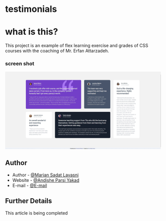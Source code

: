 # testimonials

# what is this?

This project is an example of flex learning exercise and grades of CSS courses with the coaching of Mr. Erfan Attarzadeh.

### screen shot

![Screen Shot](./SCREENSHOT.JPG)

## Author

- Author - [@Marjan Sadat Lavasni](https://github.com/morvarid61)
- Website - [@Andishe Parsi Yakad](https://andishehparsi.ir/)
- E-mail - [@E-mail](marij6191@gmail.com)

## Further Details

This article is being completed